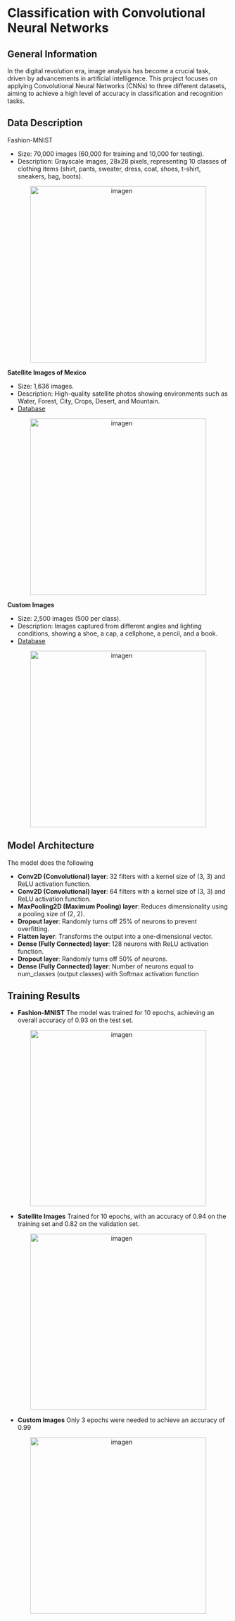 # Classification with Convolutional Neural Networks
## General Information
In the digital revolution era, image analysis has become a crucial task, driven by advancements in artificial intelligence. This project focuses on applying Convolutional Neural Networks (CNNs) to three different datasets, aiming to achieve a high level of accuracy in classification and recognition tasks.

## Data Description
Fashion-MNIST
* Size: 70,000 images (60,000 for training and 10,000 for testing).
* Description: Grayscale images, 28x28 pixels, representing 10 classes of clothing items (shirt, pants, sweater, dress, coat, shoes, t-shirt, sneakers, bag, boots).
<p align="center">
  <img src="https://github.com/user-attachments/assets/f801ae74-6ee1-4a98-aac2-e505870d0db4" alt="imagen" width="400">
</p>



**Satellite Images of Mexico**
* Size: 1,636 images.
* Description: High-quality satellite photos showing environments such as Water, Forest, City, Crops, Desert, and Mountain.
* [Database](https://drive.google.com/drive/folders/1yGcbQ6B4GoTHrbmBPHRFVF1dMFafQrpN?usp=sharing) 
<p align="center">
  <img src="https://github.com/user-attachments/assets/154c0dd6-7cc9-415d-a874-cdf7d1d93952" alt="imagen" width="400">
</p>



**Custom Images**
* Size: 2,500 images (500 per class).
* Description: Images captured from different angles and lighting conditions, showing a shoe, a cap, a cellphone, a pencil, and a book.
* [Database](https://drive.google.com/drive/folders/11RqS3AW_XcmWsf4wpP2AmGoQ8Ce1bNPo?usp=sharing)
<p align="center">
  <img src="https://github.com/user-attachments/assets/034ae7ba-14ab-4c45-b3ba-87d16ada8db5" alt="imagen" width="400">
</p>

## Model Architecture 
The model does the following
* **Conv2D (Convolutional) layer**: 32 filters with a kernel size of (3, 3) and ReLU activation function.
* **Conv2D (Convolutional) layer**: 64 filters with a kernel size of (3, 3) and ReLU activation function.
* **MaxPooling2D (Maximum Pooling) layer**: Reduces dimensionality using a pooling size of (2, 2).
* **Dropout layer**: Randomly turns off 25% of neurons to prevent overfitting.
* **Flatten layer**: Transforms the output into a one-dimensional vector.
* **Dense (Fully Connected) layer**: 128 neurons with ReLU activation function.
* **Dropout layer**: Randomly turns off 50% of neurons.
* **Dense (Fully Connected) layer**: Number of neurons equal to num_classes (output classes) with Softmax activation function

## Training Results
* **Fashion-MNIST** The model was trained for 10 epochs, achieving an overall accuracy of 0.93 on the test set.
<p align="center">
  <img src="https://github.com/user-attachments/assets/7860f969-5d0b-4e6a-a01c-cb05305b15bd" alt="imagen" width="400">
</p>


* **Satellite Images** Trained for 10 epochs, with an accuracy of 0.94 on the training set and 0.82 on the validation set.
<p align="center">
  <img src="https://github.com/user-attachments/assets/8c443868-eee2-4a64-9471-6b11786aab20" alt="imagen" width="400">
</p>


* **Custom Images** Only 3 epochs were needed to achieve an accuracy of 0.99
<p align="center">
  <img src="https://github.com/user-attachments/assets/312f953a-c6f9-43ba-9b63-0f3eca899825" alt="imagen" width="400">
</p>
 
